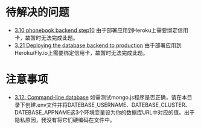 # 待解决的问题
- [3.10 phonebook backend step10](https://fullstackopen.com/zh/part3/%E6%8A%8A%E5%BA%94%E7%94%A8%E9%83%A8%E7%BD%B2%E5%88%B0%E7%BD%91%E4%B8%8A#exercises-3-9-3-11)
由于部署应用到Heroku上需要绑定信用卡，故暂时无法完成此题。
- [3.21 Deploying the database backend to production](https://fullstackopen.com/zh/part3/es_lint%E4%B8%8E%E4%BB%A3%E7%A0%81%E6%A3%80%E6%9F%A5#exercises-3-19-3-21)
由于部署应用到Heroku/Fly.io上需要绑定信用卡，故暂时无法完成此题。

# 注意事项
- [3.12: Command-line database](https://fullstackopen.com/zh/part3/%E5%B0%86%E6%95%B0%E6%8D%AE%E5%AD%98%E5%85%A5_mongo_db#exercise-3-12)
如需测试mongo.js程序是否正确，请在本目录下创建.env文件并将DATEBASE_USERNAME、DATEBASE_CLUSTER、DATEBASE_APPNAME这3个环境变量设为你的数据库URL中对应的值。出于隐私原因，我没有将它们硬编码在文件中。